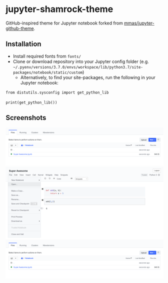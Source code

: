# jupyter-shamrock-theme
GitHub-inspired theme for Jupyter notebook forked from [mmas/jupyter-github-theme](https://github.com/mmas/jupyter-github-theme).

## Installation
  - Install required fonts from `fonts/`
  - Clone or download repository into your Jupyter config folder (e.g. `~/.pyenv/versions/3.7.0/envs/workspace/lib/python3.7/site-packages/notebook/static/custom`)
    - Alternatively, to find your site-packages, run the following in your Jupyter notebook:

```
from distutils.sysconfig import get_python_lib

print(get_python_lib())
```
  
## Screenshots
![image](screenshots/sample_01.png)
![image](screenshots/sample_03.png)
![image](screenshots/sample_04.png)
